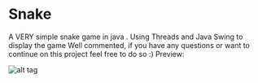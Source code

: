 Snake
=====

A VERY simple snake game in java .
Using Threads and Java Swing to display the game
Well commented, if you have any questions or want to continue on this project feel free to do so :)
Preview:




![alt tag](http://i62.tinypic.com/behbw3.png)
